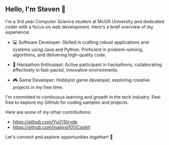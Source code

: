 ## Hello, I'm Steven 👋

I'm a 3rd year Computer Science student at McGill University and dedicated coder with a focus on web development. Here's a brief overview of my experience:

- 💻 Software Developer: Skilled in crafting robust applications and systems using Java and Python. Proficient in problem-solving, algorithms, and delivering high-quality code.

- 🚀 Hackathon Enthusiast: Active participant in hackathons, collaborating effectively in fast-paced, innovative environments.

- 🎮 Game Developer: Hobbyist game developer, exploring creative projects in my free time.

I'm committed to continuous learning and growth in the tech industry. Feel free to explore my GitHub for coding samples and projects.

Here are some of my other contributions:
- https://github.com/Yuj7/Stryde
- https://github.com/mahirul101/CookIt

Let's connect and explore opportunities together! 🌟
